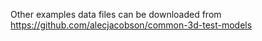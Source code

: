 Other examples data files can be downloaded from https://github.com/alecjacobson/common-3d-test-models 